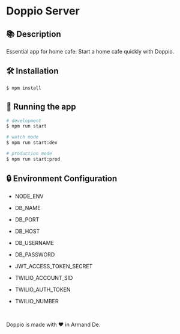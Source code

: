 # Doppio Server

## 📚 Description

Essential app for home cafe. Start a home cafe quickly with Doppio.

## 🛠️ Installation

```bash
$ npm install
```

## 🚀 Running the app

```bash
# development
$ npm run start

# watch mode
$ npm run start:dev

# production mode
$ npm run start:prod
```

## 🔒 Environment Configuration


- NODE_ENV


- DB_NAME
- DB_PORT
- DB_HOST
- DB_USERNAME
- DB_PASSWORD


- JWT_ACCESS_TOKEN_SECRET


- TWILIO_ACCOUNT_SID
- TWILIO_AUTH_TOKEN
- TWILIO_NUMBER


<br/>

Doppio is made with ❤ in Armand De.
